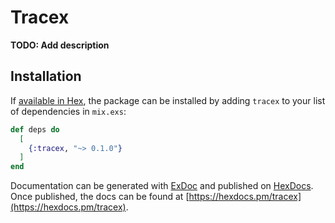 # Tracex

**TODO: Add description**

## Installation

If [available in Hex](https://hex.pm/docs/publish), the package can be installed
by adding `tracex` to your list of dependencies in `mix.exs`:

```elixir
def deps do
  [
    {:tracex, "~> 0.1.0"}
  ]
end
```

Documentation can be generated with [ExDoc](https://github.com/elixir-lang/ex_doc)
and published on [HexDocs](https://hexdocs.pm). Once published, the docs can
be found at [https://hexdocs.pm/tracex](https://hexdocs.pm/tracex).

